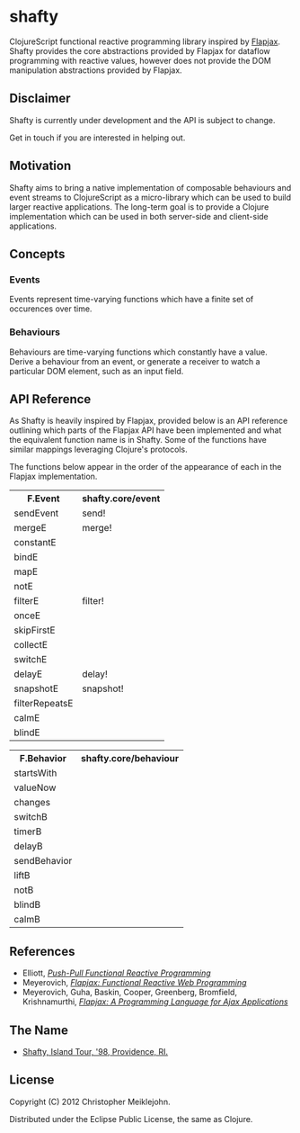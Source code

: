 # shafty

ClojureScript functional reactive programming library inspired by [Flapjax](http://www.flapjax-lang.com/).  Shafty provides the core abstractions provided by Flapjax for dataflow programming with reactive values, however does not provide the DOM manipulation abstractions provided by Flapjax.  

## Disclaimer

Shafty is currently under development and the API is subject to change.

Get in touch if you are interested in helping out.

## Motivation

Shafty aims to bring a native implementation of composable behaviours and event streams to ClojureScript as a micro-library which can be used to build larger reactive applications.  The long-term goal is to provide a Clojure implementation which can be used in both server-side and client-side applications.

## Concepts

### Events

Events represent time-varying functions which have a finite set of
occurences over time.

### Behaviours

Behaviours are time-varying functions which constantly have a value.
Derive a behaviour from an event, or generate a receiver to watch a
particular DOM element, such as an input field.

## API Reference

As Shafty is heavily inspired by Flapjax, provided below is an API reference outlining which parts of the Flapjax API have been implemented and what the equivalent function name is in Shafty.  Some of the functions have similar mappings leveraging Clojure's protocols.

The functions below appear in the order of the appearance of each in the Flapjax implementation.

<table>
<tr><th>F.Event</th><th>shafty.core/event</th></tr>
<tr><td>sendEvent</td><td>send!</td></tr>
<tr><td>mergeE</td><td>merge!</td></tr>
<tr><td>constantE</td><td></td></tr>
<tr><td>bindE</td><td></td></tr>
<tr><td>mapE</td><td></td></tr>
<tr><td>notE</td><td></td></tr>
<tr><td>filterE</td><td>filter!</td></tr>
<tr><td>onceE</td><td></td></tr>
<tr><td>skipFirstE</td><td></td></tr>
<tr><td>collectE</td><td></td></tr>
<tr><td>switchE</td><td></td></tr>
<tr><td>delayE</td><td>delay!</td></tr>
<tr><td>snapshotE</td><td>snapshot!</td></tr>
<tr><td>filterRepeatsE</td><td></td></tr>
<tr><td>calmE</td><td></td></tr>
<tr><td>blindE</td><td></td></tr>
</table>

<table>
<tr><th>F.Behavior</th><th>shafty.core/behaviour</th></tr>
<tr><td>startsWith</td><td></td></tr>
<tr><td>valueNow</td><td></td></tr>
<tr><td>changes</td><td></td></tr>
<tr><td>switchB</td><td></td></tr>
<tr><td>timerB</td><td></td></tr>
<tr><td>delayB</td><td></td></tr>
<tr><td>sendBehavior</td><td></td></tr>
<tr><td>liftB</td><td></td></tr>
<tr><td>notB</td><td></td></tr>
<tr><td>blindB</td><td></td></tr>
<tr><td>calmB</td><td></td></tr>
</table>

## References

* Elliott, [_Push-Pull Functional Reactive Programming_](http://dl.acm.org/citation.cfm?id=1596643)
* Meyerovich, [_Flapjax: Functional Reactive Web Programming_](http://www.cs.brown.edu/research/pubs/theses/ugrad/2007/lmeyerov.pdf)
* Meyerovich, Guha, Baskin, Cooper, Greenberg, Bromfield,  Krishnamurthi, [_Flapjax: A Programming Language for Ajax Applications_](http://dl.acm.org/citation.cfm?id=1640091)

## The Name

* [Shafty, Island Tour, '98, Providence, RI.](http://www.youtube.com/watch?v=AZO2_u0jmZk)

## License

Copyright (C) 2012 Christopher Meiklejohn.

Distributed under the Eclipse Public License, the same as Clojure.
